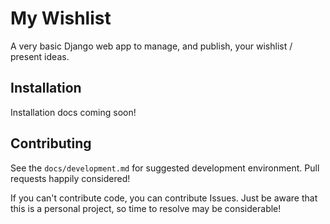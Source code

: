 My Wishlist
===========
A very basic Django web app to manage, and publish, your wishlist / present ideas.

Installation
------------
Installation docs coming soon!

Contributing
------------
See the `docs/development.md` for suggested development environment. Pull requests happily considered!

If you can't contribute code, you can contribute Issues. Just be aware that this is a personal project, so time to resolve may be considerable!

